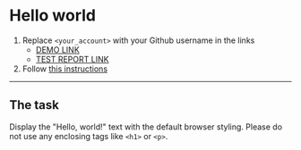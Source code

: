 # Hello world
1. Replace `<your_account>` with your Github username in the links
    - [DEMO LINK](https://KatarinaPetrenko.github.io/layout_hello-world/) <br>
    - [TEST REPORT LINK](https://KatarinaPetrenko.github.io/layout_hello-world/report/html_report/)
2. Follow [this instructions](https://mate-academy.github.io/layout_task-guideline/)
___

## The task
Display the "Hello, world!" text with the default browser styling. Please do not
use any enclosing tags like `<h1>` or `<p>`.
